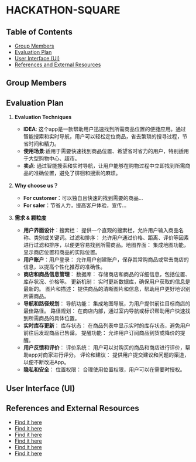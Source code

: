 # HACKATHON-SQUARE

## Table of Contents
- [Group Members](#group-members)
- [Evaluation Plan](#evaluation-plan)
- [User Interface (UI)](#user-interface-ui)
- [References and External Resources](#references-and-external-resources)


## Group Members


## Evaluation Plan

1. **Evaluation Techniques**

    - **IDEA**: 这个app是一款帮助用户迅速找到所需商品位置的便捷应用。通过智能搜索和实时导航，用户可以轻松定位商品，省去繁琐的搜寻过程，节省时间和精力。
    - **使用场景**:适用于需要快速找到商品位置、希望省时省力的用户，特别适用于大型购物中心、超市。
    - **卖点**: 通过智能搜索和实时导航，让用户能够在购物过程中立即找到所需商品的准确位置，避免了徘徊和搜索的麻烦。

2. **Why choose us？**
   - **For customer**：可以独自且快速的找到需要的商品...
   - **For saler**：节省人力，提高客户体验，宣传...
     
4. **需求 & 颗粒度**
   - **用户界面设计**：搜索栏： 提供一个直观的搜索栏，允许用户输入商品名称、类别或关键词。过滤和排序： 允许用户通过价格、距离、评价等因素进行过滤和排序，以便更容易找到所需商品。地图界面： 集成地图功能，显示商店位置和商品的实际位置。
   - **用户账户**：用户登录： 允许用户创建账户，保存其常购商品或常去商店的信息，以提高个性化推荐的准确性。
   - **商店和商品信息管理**：
         数据库： 存储商店和商品的详细信息，包括位置、库存状况、价格等。
         更新机制： 实时更新数据库，确保用户获取的信息是最新的。
         图片和描述： 提供商品的清晰图片和信息，帮助用户更好地识别所需商品。
   - **导航和路径规划**：
         导航功能： 集成地图导航，为用户提供前往目标商店的最佳路径。
         路径规划： 在商店内部，通过室内导航或标识帮助用户快速找到所需商品的具体位置。
   - **实时库存更新**：
         库存状态： 在商品列表中显示实时的库存状态，避免用户前往后发现商品已售罄。
         提醒功能： 允许用户订阅商品到货或降价的提醒。
   - **用户反馈和评价**：
         评价系统： 用户可以对购买的商品和商店进行评价，帮助app对商家进行评分。
         评论和建议： 提供用户提交建议和问题的渠道，以便不断改进App。
   - **隐私和安全**：
         位置权限： 合理使用位置权限，用户可以在需要时授权。
 
## User Interface (UI)


## References and External Resources
- [Find it here](https://developer.squareup.com/blog/announcing-winners-of-the-square-google-ai-hackathon/)
- [Find it here](https://github.com/facebookresearch/llama-recipes/blob/main/demo_apps/RAG_Chatbot_example/RAG_Chatbot_Example.ipynb)
- [Find it here](https://cookbook.openai.com/examples/rag_with_graph_db)
- [Find it here](https://developer.squareup.com/explorer/square/catalog-api/list-catalog)
- [Find it here](https://developer.squareup.com/explorer/square/locations-api/create-location)
- [Find it here](https://developer.squareup.com/explorer/square/customers-api/create-customer)
